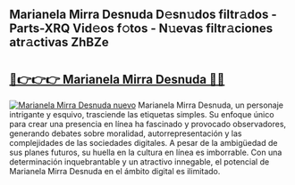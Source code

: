 ## Marianela Mirra Desnuda D𝚎sn𝚞dos filtr𝚊dos - Parts-XRQ Vid𝚎os f𝚘tos - N𝚞evas filtr𝚊ciones atr𝚊ctivas ZhBZe

# <h2><a href="http://mbauv1.tromn.icu/?c=Marianela+Mirra+Desnuda">🔗👉👉👉 Marianela Mirra Desnuda 🔗🔗</a></h2>

[![Marianela Mirra Desnuda nuevo](https://i.imgur.com/pEAQMta.gif)](http://mbauv1.tromn.icu/?c=Marianela+Mirra+Desnuda)
Marianela Mirra Desnuda, un personaje intrigante y esquivo, trasciende las etiquetas simples. Su enfoque único para crear una presencia en línea ha fascinado y provocado observadores, generando debates sobre moralidad, autorrepresentación y las complejidades de las sociedades digitales. A pesar de la ambigüedad de sus planes futuros, su huella en la cultura en línea es imborrable. Con una determinación inquebrantable y un atractivo innegable, el potencial de Marianela Mirra Desnuda en el ámbito digital es ilimitado.
